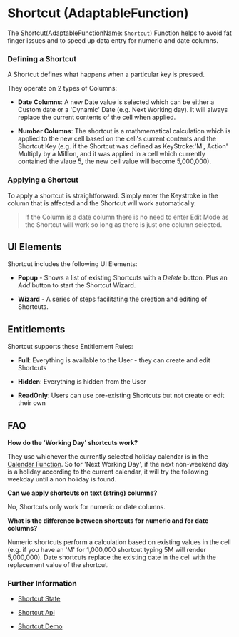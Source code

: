 # Shortcut (AdaptableFunction)

The Shortcut([AdaptableFunctionName](https://api.adaptabletools.com/modules/_src_predefinedconfig_common_types_.html#adaptablefunctionname): `Shortcut`) Function helps to avoid fat finger issues and to speed up data entry for numeric and date columns.

### Defining a Shortcut
A Shortcut defines what happens when a particular key is pressed.

They operate on 2 types of Columns:

- **Date Columns**: A new Date value is selected which can be either a Custom date or a 'Dynamic' Date (e.g. Next Working day).  It will always replace the current contents of the cell when applied.

- **Number Columns**: The shortcut is a mathmematical calculation which is applied to the new cell based on the cell's current contents and the Shortcut Key (e.g. if the Shortcut was defined as KeyStroke:'M', Action" Multiply by a Million, and it was applied in a cell which currently contained the vlaue 5, the new cell value will become 5,000,000).

### Applying a Shortcut
To apply a shortcut is straightforward.  Simply enter the Keystroke in the column that is affected and the Shortcut will work automatically.  

>  If the Column is a date column there is no need to enter Edit Mode as the Shortcut will work so long as there is just one column selected.

## UI Elements
Shortcut includes the following UI Elements:

- **Popup** - Shows a list of existing Shortcuts with a *Delete* button.  Plus an *Add* button to start the Shortcut Wizard.

- **Wizard** - A series of steps facilitating the creation and editing of Shortcuts.

## Entitlements

Shortcut supports these Entitlement Rules:

- **Full**: Everything is available to the User - they can create and edit Shortcuts

- **Hidden**: Everything is hidden from the User

- **ReadOnly**: Users can use pre-existing Shortcuts but not create or edit their own

## FAQ

**How do the 'Working Day' shortcuts work?**

They use whichever the currently selected holiday calendar is in the [Calendar Function](./calendar-function.md). So for 'Next Working Day', if the next non-weekend day is a holiday according to the current calendar, it will try the following weekday until a non holiday is found.

**Can we apply shortcuts on text (string) columns?**

No, Shortcuts only work for numeric or date columns. 

**What is the difference between shortcuts for numeric and for date columns?**

Numeric shortcuts perform a calculation based on existing values in the cell (e.g. if you have an 'M' for 1,000,000 shortcut typing 5M will render 5,000,000). Date shortcuts replace the existing date in the cell with the replacement value of the shortcut.

### Further Information

- [Shortcut State](https://api.adaptabletools.com/interfaces/_src_predefinedconfig_shortcutstate_.shortcutstate.html)

- [Shortcut Api](https://api.adaptabletools.com/interfaces/_src_api_shortcutapi_.shortcutapi.html)

- [Shortcut Demo](https://demo.adaptabletools.com/edit/aggridshortcutdemo)